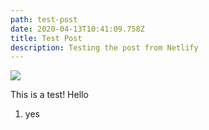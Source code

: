 ```yaml
---
path: test-post
date: 2020-04-13T10:41:09.758Z
title: Test Post
description: Testing the post from Netlify
---
```



![](/assets/mar20_23_1022720964-2.jpg)



This is a test! Hello

1. yes